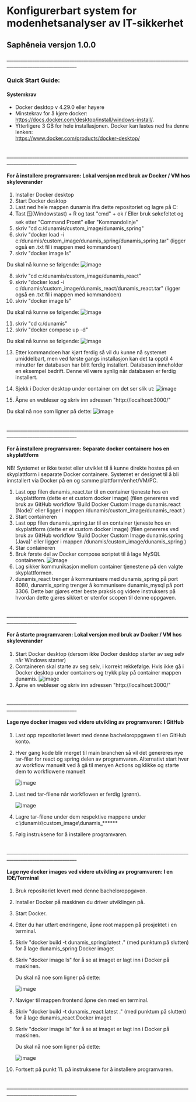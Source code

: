# Konfigurerbart system for <br> modenhetsanalyser av IT-sikkerhet <br>
## Saphêneia versjon 1.0.0
                                                                                                        
____________________________________________________________________________________________________________<br>
### Quick Start Guide: <br>
#### Systemkrav  <br>
- Docker desktop v 4.29.0 eller høyere
- Minstekrav for å kjøre docker: https://docs.docker.com/desktop/install/windows-install/.
- Ytterligere 3 GB for hele installasjonen.
Docker kan lastes ned fra denne lenken: <br>
https://www.docker.com/products/docker-desktop/
<br>
____________________________________________________________________________________________________________<br>

#### For å installere programvaren: Lokal versjon med bruk av Docker / VM hos skyleverandør <br> 
1. Installer Docker desktop
2. Start Docker desktop
3. Last ned hele mappen dunamis ifra dette repositoriet og lagre på C:
4. Tast 🪟(Windowstast) + R og tast "cmd" + ok / Eller bruk søkefeltet og søk etter "Command Promt" eller "Kommandolinje"
5. skriv "cd c:/dunamis/custom_image/dunamis_spring"
6. skriv "docker load -i c:/dunamis/custom_image/dunamis_spring/dunamis_spring.tar" (ligger også en .txt fil i mappen med kommandoen)
7. skriv "docker image ls" <br>

Du skal nå kunne se følgende:
![image](https://github.com/BO24-G25/bacheloroppgave/assets/89580955/18808279-d3e5-4d7a-a687-b3971561a32a)

8. skriv "cd c:/dunamis/custom_image/dunamis_react"
9. skriv "docker load -i c:/dunamis/custom_image/dunamis_react/dunamis_react.tar" (ligger også en .txt fil i mappen med kommandoen)
10. skriv "docker image ls" <br>

Du skal nå kunne se følgende:
![image](https://github.com/BO24-G25/bacheloroppgave/assets/89580955/aa812190-6caf-4291-9260-435f5dd52136)

11. skriv "cd c:/dunamis"
12. skriv "docker compose up -d" <br>

Du skal nå kunne se følgende:
![image](https://github.com/BO24-G25/bacheloroppgave/assets/89580955/2436536c-3a87-478b-b088-e5e413956d7a)

13. Etter kommandoen har kjørt ferdig så vil du kunne nå systemet umiddelbart, men ved første gangs installasjon kan det
    ta opptil 4 minutter før databasen har blitt ferdig installert. Databasen inneholder en eksempel bedrift.
    Denne vil være synlig når databasen er ferdig installert.
15. Sjekk i Docker desktop under container om det ser slik ut:
![image](https://github.com/BO24-G25/bacheloroppgave/assets/89580955/3d74a567-a4fb-4b49-9e64-77e64d5ff5f0)

16. Åpne en webleser og skriv inn adressen "http://localhost:3000/" <br>

Du skal nå noe som ligner på dette:
![image](https://github.com/BO24-G25/bacheloroppgave/assets/89580955/86a29511-53e8-466b-b718-3b7d5b0a7301)

<br>
____________________________________________________________________________________________________________<br>

#### For å installere programvaren: Separate docker containere hos en skyplattform <br> 
NB! Systemet er ikke testet eller utviklet til å kunne direkte hostes på en skyplattform i separate 
Docker containere. Systemet er designet til å bli innstallert via Docker på en og samme plattform/enhet/VM/PC.

1. Last opp filen dunamis_react.tar til en container tjeneste hos en skyplattform (dette er et custom docker image)
   (filen genereres ved bruk av GitHub workflow 'Build Docker Custom Image dunamis.react (Node)' eller
   ligger i mappen /dunamis/custom_image/dunamis_react )
2. Start containeren
3. Last opp filen dunamis_spring.tar til en container tjeneste hos en skyplattform (dette er et custom docker image)
   (filen genereres ved bruk av GitHub workflow 'Build Docker Custom Image dunamis.spring (Java)' eller
   ligger i mappen /dunamis/custom_image/dunamis_spring )
4. Star containeren
5. Bruk første del av Docker compose scriptet til å lage MySQL containeren.
![image](https://github.com/BO24-G25/bacheloroppgave/assets/89580955/1ec4e717-1e85-4aa6-8321-9f21b7f3105c)
6. Lag sikker kommunikasjon mellom container tjenestene på den valgte skyplattformen.
7. dunamis_react trenger å kommunisere med dunamis_spring på port 8080, dunamis_spring trenger å kommunisere dunamis_mysql
  på port 3306. Dette bør gjøres etter beste praksis og videre instruksers på hvordan dette gjøres sikkert er utenfor scopen til denne oppgaven.

<br>
____________________________________________________________________________________________________________<br>

#### For å starte programvaren: Lokal versjon med bruk av Docker / VM hos skyleverandør <br> 
1. Start Docker desktop (dersom ikke Docker desktop starter av seg selv når Windows starter)
2. Containeren skal starte av seg selv, i korrekt rekkefølge. Hvis ikke gå i Docker desktop under containers
   og trykk play på container mappen dunamis.
   ![image](https://github.com/BO24-G25/bacheloroppgave/assets/89580955/72f60325-eae1-4ae4-97b9-a33e91153b61)
3. Åpne en webleser og skriv inn adressen "http://localhost:3000/" <br>

<br>
____________________________________________________________________________________________________________<br>

#### Lage nye docker images ved videre utvikling av programvaren: I GitHub <br> 
1. Last opp repositoriet levert med denne bacheloroppgaven til en GitHub konto.
2. Hver gang kode blir merget til main branchen så vil det genereres nye tar-filer for react og spring delen av programvaren.
   Alternativt start hver av workflow manuelt ved å gå til menyen Actions og klikke og starte dem to workflowene manuelt <br>
   
   ![image](https://github.com/BO24-G25/bacheloroppgave/assets/89580955/44647020-38f0-4983-ad1f-dc7f07140acb)
   
4. Last ned tar-filene når workflowen er ferdig (grønn). <br>

   ![image](https://github.com/BO24-G25/bacheloroppgave/assets/89580955/4d87b714-3b14-4c5a-8648-d772f207458f)

5. Lagre tar-filene under dem respektive mappene under c:\dunamis\custom_image\dunamis_******
6. Følg instruksene for å installere programvaren.

<br>
____________________________________________________________________________________________________________<br>

#### Lage nye docker images ved videre utvikling av programvaren: I en IDE/Terminal <br> 
1. Bruk repositoriet levert med denne bacheloroppgaven.
2. Installer Docker på maskinen du driver utviklingen på.
3. Start Docker.
4. Etter du har utført endringene, åpne root mappen på prosjektet i en terminal.
5. Skriv "docker build -t dunamis_spring:latest ." (med punktum på slutten) for å lage dunamis_spring Docker imaget
6. Skriv "docker image ls" for å se at imaget er lagt inn i Docker på maskinen. <br>

   Du skal nå noe som ligner på dette: <br>
   
   ![image](https://github.com/BO24-G25/bacheloroppgave/assets/89580955/d0819b06-b29b-4943-918c-34fb497538f4)


7. Naviger til mappen frontend åpne den med en terminal.
8. Skriv "docker build -t dunamis_react:latest ." (med punktum på slutten) for å lage dunamis_react Docker imaget
9. Skriv "docker image ls" for å se at imaget er lagt inn i Docker på maskinen. <br>

   Du skal nå noe som ligner på dette: <br>
   
   ![image](https://github.com/BO24-G25/bacheloroppgave/assets/89580955/5fd4f63f-8474-417e-bf4b-5320fbb4e1c6)

11. Fortsett på punkt 11. på instruksene for å installere programvaren.
<br>
____________________________________________________________________________________________________________<br>
